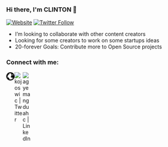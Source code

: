 ### Hi there, I'm CLINTON 👋

[![Website](https://img.shields.io/website?label=codewithkojo.com&style=for-the-badge&url=https%3A%2F%2Fcodewithkojo.com)](https://codewithkojo.com)
[![Twitter Follow](https://img.shields.io/twitter/follow/kojoswic?color=1DA1F2&logo=twitter&style=for-the-badge)](https://twitter.com/intent/follow?original_referer=https%3A%2F%2Fgithub.com%kojoswic&screen_name=kojoswic)

- I’m looking to collaborate with other content creators
- Looking for some creators to work on some startups ideas
- 20-forever Goals: Contribute more to Open Source projects

### Connect with me:

[<img align="left" alt="codewithkojo.com" width="22px" src="https://raw.githubusercontent.com/iconic/open-iconic/master/svg/globe.svg" />][website]
[<img align="left" alt="kojoswic | Twitter" width="22px" src="https://cdn.jsdelivr.net/npm/simple-icons@v3/icons/twitter.svg" />][twitter]
[<img align="left" alt="agyemangduahc | LinkedIn" width="22px" src="https://cdn.jsdelivr.net/npm/simple-icons@v3/icons/linkedin.svg" />][linkedin]

<br />
<br />


[website]: https://codewithkojo.com
[twitter]: https://twitter.com/kojoswic
[linkedin]: https://www.linkedin.com/in/agyemangduahc/


